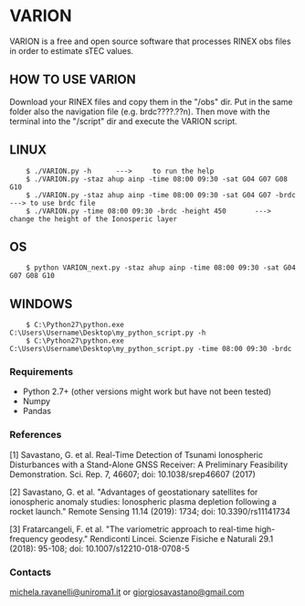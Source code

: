 # VARION

VARION is a free and open source software that processes RINEX obs files in order to estimate sTEC values.


## HOW TO USE VARION

Download your RINEX files and copy them in the "/obs" dir. Put in the same folder also the navigation file (e.g. brdc????.??n).
Then move with the terminal into the "/script" dir and execute the VARION script.


## LINUX
        $ ./VARION.py -h      --->     to run the help
        $ ./VARION.py -staz ahup ainp -time 08:00 09:30 -sat G04 G07 G08 G10
        $ ./VARION.py -staz ahup ainp -time 08:00 09:30 -sat G04 G07 -brdc    ---> to use brdc file
        $ ./VARION.py -time 08:00 09:30 -brdc -height 450       ---> change the height of the Ionosperic layer

## OS
        $ python VARION_next.py -staz ahup ainp -time 08:00 09:30 -sat G04 G07 G08 G10

## WINDOWS
        $ C:\Python27\python.exe C:\Users\Username\Desktop\my_python_script.py -h
        $ C:\Python27\python.exe C:\Users\Username\Desktop\my_python_script.py -time 08:00 09:30 -brdc

### Requirements ###

- Python 2.7+ (other versions might work but have not been tested)
- Numpy
- Pandas

### References ###

[1] Savastano, G. et al. Real-Time Detection of Tsunami Ionospheric Disturbances with a Stand-Alone GNSS Receiver: 
A Preliminary Feasibility Demonstration. Sci. Rep. 7, 46607; doi: 10.1038/srep46607 (2017)

[2] Savastano, G. et al. "Advantages of geostationary satellites for ionospheric anomaly studies: 
Ionospheric plasma depletion following a rocket launch." Remote Sensing 11.14 (2019): 1734; doi: 10.3390/rs11141734

[3] Fratarcangeli, F. et al. "The variometric approach to real-time high-frequency geodesy." 
Rendiconti Lincei. Scienze Fisiche e Naturali 29.1 (2018): 95-108; doi: 10.1007/s12210-018-0708-5

### Contacts ###

michela.ravanelli@uniroma1.it or giorgiosavastano@gmail.com